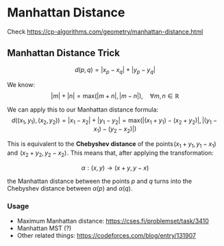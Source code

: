 # Manhattan Distance
Check https://cp-algorithms.com/geometry/manhattan-distance.html

## Manhattan Distance Trick

$$d(p,q) = |x_p - x_q| + |y_p - y_q|$$

We know:
$$|m| + |n| = \text{max}(|m + n|, |m - n|), \quad \forall m, n \in \mathbb{R}$$

We can apply this to our Manhattan distance formula:
 
$$d((x_1, y_1), (x_2, y_2)) = |x_1 - x_2| + |y_1 - y_2| = \text{max}(|(x_1 + y_1) - (x_2 + y_2)|, |(y_1 - x_1) - (y_2 - x_2)|)$$

This is equivalent to the **Chebyshev distance** of the points $(x_1 + y_1, y_1 - x_1)$  and  $(x_2 + y_2, y_2 - x_2)$ . This means that, after applying the transformation:

$$\alpha : (x, y) \to (x + y, y - x)$$

the Manhattan distance between the points $p$ and $q$ turns into the Chebyshev distance between $\alpha(p)$ and $\alpha(q)$.

### Usage
- Maximum Manhattan distance: https://cses.fi/problemset/task/3410
- Manhattan MST (?)
- Other related things: https://codeforces.com/blog/entry/131907

